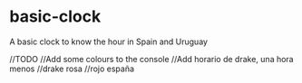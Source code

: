 # basic-clock
A basic clock to know the hour in Spain and Uruguay


//TODO
//Add some colours to the console
//Add horario de drake, una hora menos
//drake rosa
//rojo españa